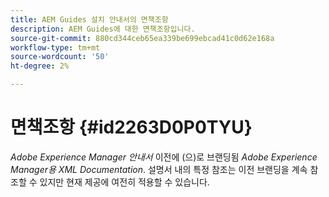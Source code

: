 ```yaml
---
title: AEM Guides 설치 안내서의 면책조항
description: AEM Guides에 대한 면책조항입니다.
source-git-commit: 880cd344ceb65ea339be699ebcad41c0d62e168a
workflow-type: tm+mt
source-wordcount: '50'
ht-degree: 2%

---
```


# 면책조항 {#id2263D0P0TYU}

*Adobe Experience Manager 안내서* 이전에 (으)로 브랜딩됨 *Adobe Experience Manager용 XML Documentation*. 설명서 내의 특정 참조는 이전 브랜딩을 계속 참조할 수 있지만 현재 제공에 여전히 적용할 수 있습니다.
